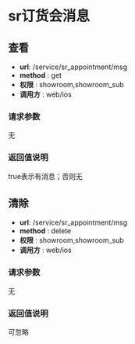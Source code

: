 sr订货会消息
=======

## 查看

- **url**: /service/sr_appointment/msg
- **method** : get
- **权限** : showroom,showroom_sub
- **调用方** : web/ios

### 请求参数

无

### 返回值说明

true表示有消息；否则无



## 清除

- **url**: /service/sr_appointment/msg
- **method** : delete
- **权限** : showroom,showroom_sub
- **调用方** : web/ios

### 请求参数

无

### 返回值说明

可忽略